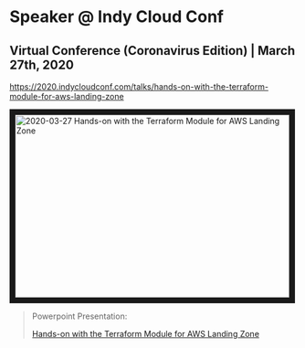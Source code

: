 # Speaker @ Indy Cloud Conf

## Virtual Conference (Coronavirus Edition) | March 27th, 2020
https://2020.indycloudconf.com/talks/hands-on-with-the-terraform-module-for-aws-landing-zone

<a href="http://www.youtube.com/watch?feature=player_embedded&v=KIoc-Lv554I"
  target="_blank"><img src="http://img.youtube.com/vi/KIoc-Lv554I/0.jpg"
  alt="2020-03-27 Hands-on with the Terraform Module for AWS Landing Zone"
  width="480" height="320" border="10" /></a>

> Powerpoint Presentation: 
>
> [Hands-on with the Terraform Module for AWS Landing Zone](https://www.slideshare.net/mitocgroup/handson-with-the-terraform-module-for-aws-landing-zone-indy-cloud-conf-2020)
